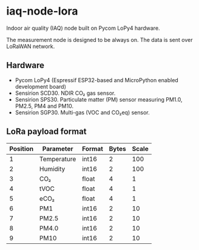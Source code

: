 # iaq-node-lora

Indoor air quality (IAQ) node built on Pycom LoPy4 hardware.

The measurement node is designed to be always on. The data is sent over LoRaWAN network.  

## Hardware

- Pycom LoPy4 (Espressif ESP32-based and MicroPython enabled development board)
- Sensirion SCD30. NDIR CO₂ gas sensor.
- Sensirion SPS30. Particulate matter (PM) sensor measuring PM1.0, PM2.5, PM4 and PM10.
- Sensirion SGP30. Multi-gas (VOC and CO₂eq) sensor.

## LoRa payload format

Position | Parameter | Format | Bytes | Scale |
| - | - | - | - | - |
| 1 | Temperature | int16 | 2 | 100 |
| 2 | Humidity | int16 | 2 | 100 |
| 3 | CO₂ | float | 4 | 1 |
| 4 | tVOC | float | 4 | 1 |
| 5 | eCO₂ | float | 4 | 1 |
| 6 | PM1 | int16 | 2 | 10 |
| 7 | PM2.5 | int16 | 2 | 10 |
| 8 | PM4.0 | int16 | 2 | 10 |
| 9 | PM10 | int16 | 2 | 10 |
